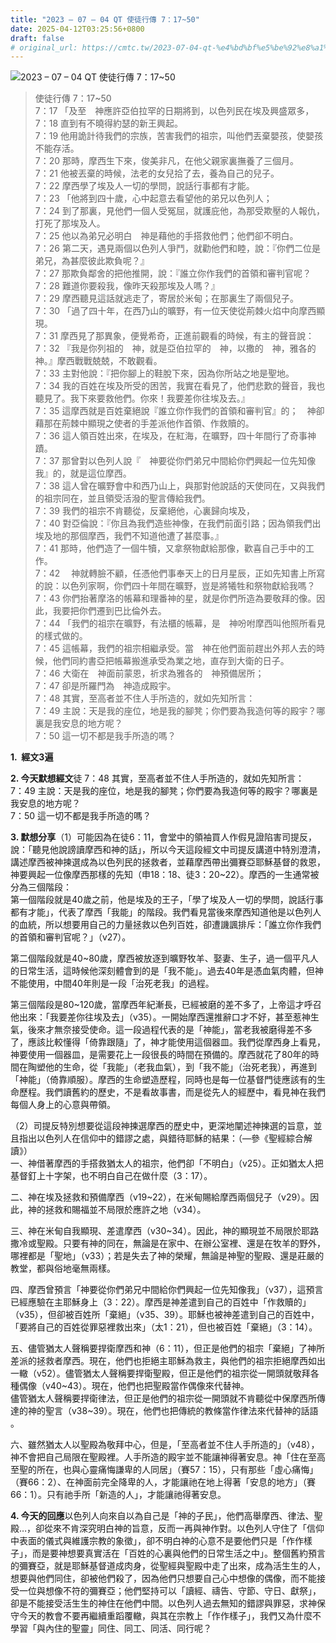 ```yaml
---
title: "2023 – 07 – 04 QT 使徒行傳 7：17~50"
date: 2025-04-12T03:25:56+0800
draft: false
# original_url: https://cmtc.tw/2023-07-04-qt-%e4%bd%bf%e5%be%92%e8%a1%8c%e5%82%b3-7%ef%bc%9a1750
---
```


![2023 – 07 – 04 QT 使徒行傳 7：17~50](/images/qt.jpg  "2023 – 07 – 04 QT 使徒行傳 7：17~50")

> 使徒行傳 7：17~50  
> 7：17 「及至　神應許亞伯拉罕的日期將到，以色列民在埃及興盛眾多，  
> 7：18 直到有不曉得約瑟的新王興起。  
> 7：19 他用詭計待我們的宗族，苦害我們的祖宗，叫他們丟棄嬰孩，使嬰孩不能存活。  
> 7：20 那時，摩西生下來，俊美非凡，在他父親家裏撫養了三個月。  
> 7：21 他被丟棄的時候，法老的女兒拾了去，養為自己的兒子。  
> 7：22 摩西學了埃及人一切的學問，說話行事都有才能。  
> 7：23 「他將到四十歲，心中起意去看望他的弟兄以色列人；  
> 7：24 到了那裏，見他們一個人受冤屈，就護庇他，為那受欺壓的人報仇，打死了那埃及人。  
> 7：25 他以為弟兄必明白　神是藉他的手搭救他們；他們卻不明白。  
> 7：26 第二天，遇見兩個以色列人爭鬥，就勸他們和睦，說：『你們二位是弟兄，為甚麼彼此欺負呢？』  
> 7：27 那欺負鄰舍的把他推開，說：『誰立你作我們的首領和審判官呢？  
> 7：28 難道你要殺我，像昨天殺那埃及人嗎？』  
> 7：29 摩西聽見這話就逃走了，寄居於米甸；在那裏生了兩個兒子。  
> 7：30 「過了四十年，在西乃山的曠野，有一位天使從荊棘火焰中向摩西顯現。  
> 7：31 摩西見了那異象，便覺希奇，正進前觀看的時候，有主的聲音說：  
> 7：32 『我是你列祖的　神，就是亞伯拉罕的　神，以撒的　神，雅各的　神。』摩西戰戰兢兢，不敢觀看。  
> 7：33 主對他說：『把你腳上的鞋脫下來，因為你所站之地是聖地。  
> 7：34 我的百姓在埃及所受的困苦，我實在看見了，他們悲歎的聲音，我也聽見了。我下來要救他們。你來！我要差你往埃及去。』  
> 7：35 這摩西就是百姓棄絕說『誰立你作我們的首領和審判官』的；　神卻藉那在荊棘中顯現之使者的手差派他作首領、作救贖的。  
> 7：36 這人領百姓出來，在埃及，在紅海，在曠野，四十年間行了奇事神蹟。  
> 7：37 那曾對以色列人說『　神要從你們弟兄中間給你們興起一位先知像我』的，就是這位摩西。  
> 7：38 這人曾在曠野會中和西乃山上，與那對他說話的天使同在，又與我們的祖宗同在，並且領受活潑的聖言傳給我們。  
> 7：39 我們的祖宗不肯聽從，反棄絕他，心裏歸向埃及，  
> 7：40 對亞倫說：『你且為我們造些神像，在我們前面引路；因為領我們出埃及地的那個摩西，我們不知道他遭了甚麼事。』  
> 7：41 那時，他們造了一個牛犢，又拿祭物獻給那像，歡喜自己手中的工作。  
> 7：42 　神就轉臉不顧，任憑他們事奉天上的日月星辰，正如先知書上所寫的說：以色列家啊，你們四十年間在曠野，豈是將犧牲和祭物獻給我嗎？  
> 7：43 你們抬著摩洛的帳幕和理番神的星，就是你們所造為要敬拜的像。因此，我要把你們遷到巴比倫外去。  
> 7：44 「我們的祖宗在曠野，有法櫃的帳幕，是　神吩咐摩西叫他照所看見的樣式做的。  
> 7：45 這帳幕，我們的祖宗相繼承受。當　神在他們面前趕出外邦人去的時候，他們同約書亞把帳幕搬進承受為業之地，直存到大衛的日子。  
> 7：46 大衛在　神面前蒙恩，祈求為雅各的　神預備居所；  
> 7：47 卻是所羅門為　神造成殿宇。  
> 7：48 其實，至高者並不住人手所造的，就如先知所言：  
> 7：49 主說：天是我的座位，地是我的腳凳；你們要為我造何等的殿宇？哪裏是我安息的地方呢？  
> 7：50 這一切不都是我手所造的嗎？

**1.  經文3遍**

**2. 今天默想經文**徒 7：48 其實，至高者並不住人手所造的，就如先知所言：  
7：49 主說：天是我的座位，地是我的腳凳；你們要為我造何等的殿宇？哪裏是我安息的地方呢？  
7：50 這一切不都是我手所造的嗎？

**3. 默想分享**（1）可能因為在徒6：11，會堂中的領袖買人作假見證陷害司提反，說：「聽見他說謗讀摩西和神的話」，所以今天這段經文中司提反講道中特別澄清，講述摩西被神揀選成為以色列民的拯救者，並藉摩西帶出彌賽亞耶穌基督的救恩，神要興起一位像摩西那樣的先知（申18：18、徒3：20~22）。摩西的一生通常被分為三個階段：  
第一個階段就是40歲之前，他是埃及的王子，「學了埃及人一切的學問，說話行事都有才能」，代表了摩西「我能」的階段。我們看見當後來摩西知道他是以色列人的血統，所以想要用自己的力量拯救以色列百姓，卻遭譏諷排斥：「誰立你作我們的首領和審判官呢？」（v27）。

第二個階段就是40~80歲，摩西被放逐到曠野牧羊、娶妻、生子，過一個平凡人的日常生活，這時候他深刻體會到的是「我不能」。過去40年是憑血氣肉體，但神不能使用，中間40年則是一段「治死老我」的過程。

第三個階段是80~120歲，當摩西年紀漸長，已經被磨的差不多了，上帝這才呼召他出來：「我要差你往埃及去」（v35）。一開始摩西還推辭口才不好，甚至惹神生氣，後來才無奈接受使命。這一段過程代表的是「神能」，當老我被磨得差不多了，應該比較懂得「倚靠跟隨」了，神才能使用這個器皿。我們從摩西身上看見，神要使用一個器皿，是需要花上一段很長的時間在預備的。摩西就花了80年的時間在陶塑他的生命，從「我能」（老我血氣），到「我不能」（治死老我），再進到「神能」（倚靠順服）。摩西的生命塑造歷程，同時也是每一位基督門徒應該有的生命歷程。我們讀舊約的歷史，不是看故事書，而是從先人的經歷中，看見神在我們每個人身上的心意與帶領。

（2）司提反特別想要從這段神揀選摩西的歷史中，更深地闡述神揀選的旨意，並且指出以色列人在信仰中的錯謬之處，與錯待耶穌的結果：（—參《聖經綜合解讀》）  
一、神借著摩西的手搭救猶太人的祖宗，他們卻「不明白」（v25）。正如猶太人把基督釘上十字架，也不明白自己在做什麼（3：17）。

二、神在埃及拯救和預備摩西（v19~22），在米甸賜給摩西兩個兒子（v29）。因此，神的拯救和賜福並不局限於應許之地（v34）。

三、神在米甸自我顯現、差遣摩西（v30~34）。因此，神的顯現並不局限於耶路撒冷或聖殿。只要有神的同在，無論是在家中、在辦公室裡、還是在牧羊的野外，哪裡都是「聖地」（v33）；若是失去了神的榮耀，無論是神聖的聖殿、還是莊嚴的教堂，都與俗地毫無兩樣。

四、摩西曾預言「神要從你們弟兄中間給你們興起一位先知像我」（v37），這預言已經應驗在主耶穌身上（3：22）。摩西是神差遣到自己的百姓中「作救贖的」（v35），但卻被百姓所「棄絕」（v35、39）。耶穌也被神差遣到自己的百姓中，「要將自己的百姓從罪惡裡救出來」（太1：21），但也被百姓「棄絕」（3：14）。

五、儘管猶太人聲稱要捍衛摩西和神（6：11），但正是他們的祖宗「棄絕」了神所差派的拯救者摩西。現在，他們也拒絕主耶穌為救主，與他們的祖宗拒絕摩西如出一轍（v52）。儘管猶太人聲稱要捍衛聖殿，但正是他們的祖宗從一開頭就敬拜各種偶像（v40~43）。現在，他們也把聖殿當作偶像來代替神。  
儘管猶太人聲稱要捍衛律法，但正是他們的祖宗從一開頭就不肯聽從中保摩西所傳達的神的聖言（v38~39）。現在，他們也把傳統的教條當作律法來代替神的話語 。

六、雖然猶太人以聖殿為敬拜中心，但是，「至高者並不住人手所造的」（v48），神不會把自己局限在聖殿裡。人手所造的殿宇並不能讓神得著安息。神「住在至高至聖的所在，也與心靈痛悔謙卑的人同居」（賽57：15），只有那些「虛心痛悔」（賽66：2）、在神面前完全降卑的人，才能讓祂在地上得著「安息的地方」（賽66：1）。只有祂手所「新造的人」，才能讓祂得著安息。

**4. 今天的回應**以色列人向來自以為自己是「神的子民」，他們高舉摩西、律法、聖殿…，卻從來不肯深究明白神的旨意，反而一再與神作對。以色列人守住了「信仰中表面的儀式與維護宗教的象徵」，卻不明白神的心意不是要他們只是「作作樣子」，而是要神想要真實活在「百姓的心裏與他們的日常生活之中」。整個舊約預言的彌賽亞，就是耶穌基督道成肉身，從聖經與聖殿中走了出來，成為活生生的人，想要與他們同住，卻被他們殺了，因為他們只想要自己心中想像的偶像，而不能接受一位與想像不符的彌賽亞；他們堅持可以「讀經、禱告、守節、守日、獻祭」，卻是不能接受活生生的神住在他們中間。以色列人過去無知的錯謬與罪惡，求神保守今天的教會不要再繼續重蹈覆轍，與其在宗教上「作作樣子」，我們又為什麼不學習「與內住的聖靈」同住、同工、同活、同行呢？